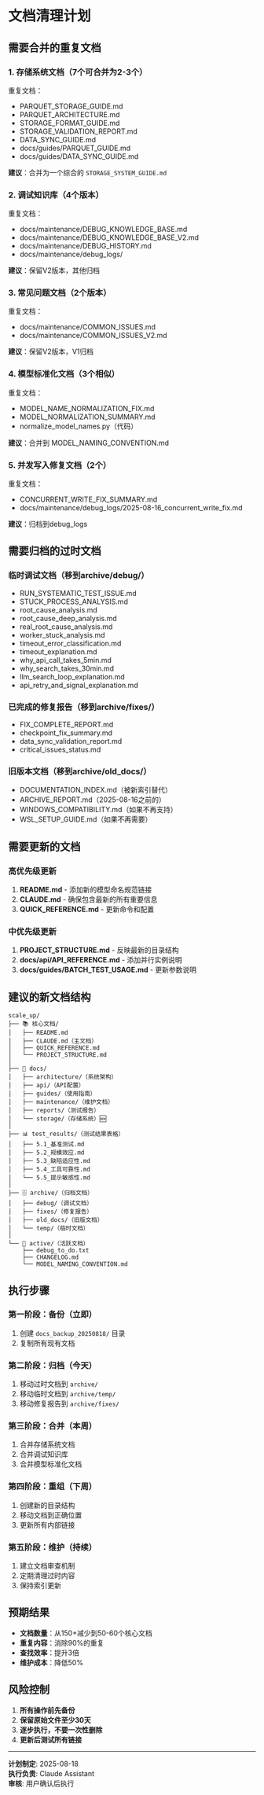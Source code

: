 # 文档清理计划

## 需要合并的重复文档

### 1. 存储系统文档（7个可合并为2-3个）
重复文档：
- PARQUET_STORAGE_GUIDE.md
- PARQUET_ARCHITECTURE.md  
- STORAGE_FORMAT_GUIDE.md
- STORAGE_VALIDATION_REPORT.md
- DATA_SYNC_GUIDE.md
- docs/guides/PARQUET_GUIDE.md
- docs/guides/DATA_SYNC_GUIDE.md

**建议**：合并为一个综合的 `STORAGE_SYSTEM_GUIDE.md`

### 2. 调试知识库（4个版本）
重复文档：
- docs/maintenance/DEBUG_KNOWLEDGE_BASE.md
- docs/maintenance/DEBUG_KNOWLEDGE_BASE_V2.md
- docs/maintenance/DEBUG_HISTORY.md
- docs/maintenance/debug_logs/

**建议**：保留V2版本，其他归档

### 3. 常见问题文档（2个版本）
重复文档：
- docs/maintenance/COMMON_ISSUES.md
- docs/maintenance/COMMON_ISSUES_V2.md

**建议**：保留V2版本，V1归档

### 4. 模型标准化文档（3个相似）
重复文档：
- MODEL_NAME_NORMALIZATION_FIX.md
- MODEL_NORMALIZATION_SUMMARY.md
- normalize_model_names.py（代码）

**建议**：合并到 MODEL_NAMING_CONVENTION.md

### 5. 并发写入修复文档（2个）
重复文档：
- CONCURRENT_WRITE_FIX_SUMMARY.md
- docs/maintenance/debug_logs/2025-08-16_concurrent_write_fix.md

**建议**：归档到debug_logs

## 需要归档的过时文档

### 临时调试文档（移到archive/debug/）
- RUN_SYSTEMATIC_TEST_ISSUE.md
- STUCK_PROCESS_ANALYSIS.md
- root_cause_analysis.md
- root_cause_deep_analysis.md
- real_root_cause_analysis.md
- worker_stuck_analysis.md
- timeout_error_classification.md
- timeout_explanation.md
- why_api_call_takes_5min.md
- why_search_takes_30min.md
- llm_search_loop_explanation.md
- api_retry_and_signal_explanation.md

### 已完成的修复报告（移到archive/fixes/）
- FIX_COMPLETE_REPORT.md
- checkpoint_fix_summary.md
- data_sync_validation_report.md
- critical_issues_status.md

### 旧版本文档（移到archive/old_docs/）
- DOCUMENTATION_INDEX.md（被新索引替代）
- ARCHIVE_REPORT.md（2025-08-16之前的）
- WINDOWS_COMPATIBILITY.md（如果不再支持）
- WSL_SETUP_GUIDE.md（如果不再需要）

## 需要更新的文档

### 高优先级更新
1. **README.md** - 添加新的模型命名规范链接
2. **CLAUDE.md** - 确保包含最新的所有重要信息
3. **QUICK_REFERENCE.md** - 更新命令和配置

### 中优先级更新
1. **PROJECT_STRUCTURE.md** - 反映最新的目录结构
2. **docs/api/API_REFERENCE.md** - 添加并行实例说明
3. **docs/guides/BATCH_TEST_USAGE.md** - 更新参数说明

## 建议的新文档结构

```
scale_up/
├── 📚 核心文档/
│   ├── README.md
│   ├── CLAUDE.md（主文档）
│   ├── QUICK_REFERENCE.md
│   └── PROJECT_STRUCTURE.md
│
├── 📖 docs/
│   ├── architecture/（系统架构）
│   ├── api/（API配置）
│   ├── guides/（使用指南）
│   ├── maintenance/（维护文档）
│   ├── reports/（测试报告）
│   └── storage/（存储系统）🆕
│
├── 📊 test_results/（测试结果表格）
│   ├── 5.1_基准测试.md
│   ├── 5.2_规模效应.md
│   ├── 5.3_缺陷适应性.md
│   ├── 5.4_工具可靠性.md
│   └── 5.5_提示敏感性.md
│
├── 🗄️ archive/（归档文档）
│   ├── debug/（调试文档）
│   ├── fixes/（修复报告）
│   ├── old_docs/（旧版文档）
│   └── temp/（临时文档）
│
└── 📝 active/（活跃文档）
    ├── debug_to_do.txt
    ├── CHANGELOG.md
    └── MODEL_NAMING_CONVENTION.md
```

## 执行步骤

### 第一阶段：备份（立即）
1. 创建 `docs_backup_20250818/` 目录
2. 复制所有现有文档

### 第二阶段：归档（今天）
1. 移动过时文档到 `archive/`
2. 移动临时文档到 `archive/temp/`
3. 移动修复报告到 `archive/fixes/`

### 第三阶段：合并（本周）
1. 合并存储系统文档
2. 合并调试知识库
3. 合并模型标准化文档

### 第四阶段：重组（下周）
1. 创建新的目录结构
2. 移动文档到正确位置
3. 更新所有内部链接

### 第五阶段：维护（持续）
1. 建立文档审查机制
2. 定期清理过时内容
3. 保持索引更新

## 预期结果

- **文档数量**：从150+减少到50-60个核心文档
- **重复内容**：消除90%的重复
- **查找效率**：提升3倍
- **维护成本**：降低50%

## 风险控制

1. **所有操作前先备份**
2. **保留原始文件至少30天**
3. **逐步执行，不要一次性删除**
4. **更新后测试所有链接**

---

**计划制定**: 2025-08-18  
**执行负责**: Claude Assistant  
**审核**: 用户确认后执行